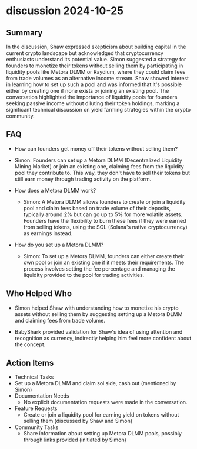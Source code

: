 # discussion 2024-10-25

## Summary
 In the discussion, Shaw expressed skepticism about building capital in the current crypto landscape but acknowledged that cryptocurrency enthusiasts understand its potential value. Simon suggested a strategy for founders to monetize their tokens without selling them by participating in liquidity pools like Metora DLMM or Raydium, where they could claim fees from trade volumes as an alternative income stream. Shaw showed interest in learning how to set up such a pool and was informed that it's possible either by creating one if none exists or joining an existing pool. The conversation highlighted the importance of liquidity pools for founders seeking passive income without diluting their token holdings, marking a significant technical discussion on yield farming strategies within the crypto community.

## FAQ
 - How can founders get money off their tokens without selling them?
  - Simon: Founders can set up a Metora DLMM (Decentralized Liquidity Mining Market) or join an existing one, claiming fees from the liquidity pool they contribute to. This way, they don't have to sell their tokens but still earn money through trading activity on the platform.

- How does a Metora DLMM work?
  - Simon: A Metora DLMM allows founders to create or join a liquidity pool and claim fees based on trade volume of their deposits, typically around 2% but can go up to 5% for more volatile assets. Founders have the flexibility to burn these fees if they were earned from selling tokens, using the SOL (Solana's native cryptocurrency) as earnings instead.

- How do you set up a Metora DLMM?
  - Simon: To set up a Metora DLMM, founders can either create their own pool or join an existing one if it meets their requirements. The process involves setting the fee percentage and managing the liquidity provided to the pool for trading activities.

## Who Helped Who
 - Simon helped Shaw with understanding how to monetize his crypto assets without selling them by suggesting setting up a Metora DLMM and claiming fees from trade volume.

- BabyShark provided validation for Shaw's idea of using attention and recognition as currency, indirectly helping him feel more confident about the concept.

## Action Items
 - Technical Tasks
  - Set up a Metora DLMM and claim sol side, cash out (mentioned by Simon)
- Documentation Needs
  - No explicit documentation requests were made in the conversation.
- Feature Requests
  - Create or join a liquidity pool for earning yield on tokens without selling them (discussed by Shaw and Simon)
- Community Tasks
  - Share information about setting up Metora DLMM pools, possibly through links provided (initiated by Simon)

